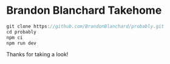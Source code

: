 # Brandon Blanchard Takehome

```js
git clone https://github.com/BrandonBlanchard/probably.git
cd probably
npm ci
npm run dev
```

Thanks for taking a look!